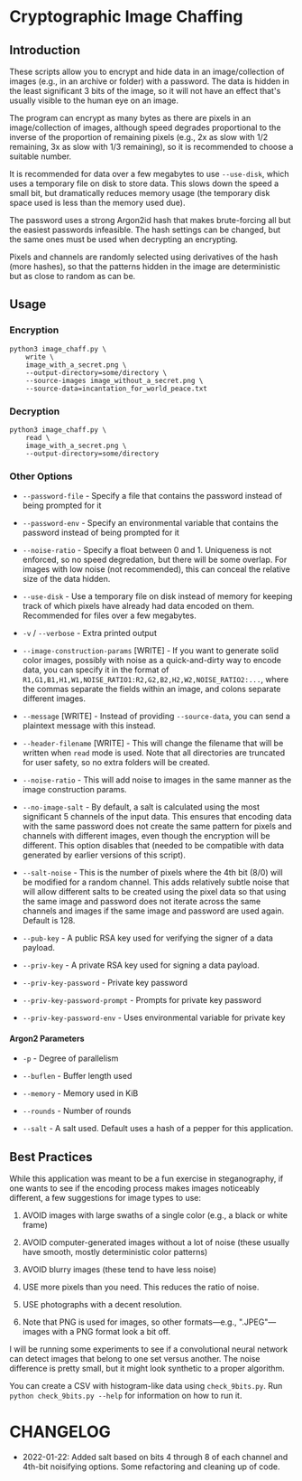 # Cryptographic Image Chaffing

## Introduction

These scripts allow you to encrypt and hide data in an image/collection of images (e.g., in an archive or folder) with a password. The data is hidden in the least significant 3 bits of the image, so it will not have an effect that's usually visible to the human eye on an image.

The program can encrypt as many bytes as there are pixels in an image/collection of images, although speed degrades proportional to the inverse of the proportion of remaining pixels (e.g., 2x as slow with 1/2 remaining, 3x as slow with 1/3 remaining), so it is recommended to choose a suitable number.

It is recommended for data over a few megabytes to use `--use-disk`, which uses a temporary file on disk to store data. This slows down the speed a small bit, but dramatically reduces memory usage (the temporary disk space used is less than the memory used due).

The password uses a strong Argon2id hash that makes brute-forcing all but the easiest passwords infeasible. The hash settings can be changed, but the same ones must be used when decrypting an encrypting.

Pixels and channels are randomly selected using derivatives of the hash (more hashes), so that the patterns hidden in the image are deterministic but as close to random as can be.

## Usage

### Encryption

```
python3 image_chaff.py \
    write \
    image_with_a_secret.png \
    --output-directory=some/directory \
    --source-images image_without_a_secret.png \
    --source-data=incantation_for_world_peace.txt

```

### Decryption

```
python3 image_chaff.py \
    read \
    image_with_a_secret.png \
    --output-directory=some/directory
```

### Other Options

* `--password-file` - Specify a file that contains the password instead of being prompted for it

* `--password-env` - Specify an environmental variable that contains the password instead of being prompted for it

* `--noise-ratio` - Specify a float between 0 and 1. Uniqueness is not enforced, so no speed degredation, but there will be some overlap. For images with low noise (not recommended), this can conceal the relative size of the data hidden.

* `--use-disk` - Use a temporary file on disk instead of memory for keeping track of which pixels have already had data encoded on them. Recommended for files over a few megabytes.

* `-v` / `--verbose` - Extra printed output

* `--image-construction-params` [WRITE] - If you want to generate solid color images, possibly with noise as a quick-and-dirty way to encode data, you can specify it in the format of `R1,G1,B1,H1,W1,NOISE_RATIO1:R2,G2,B2,H2,W2,NOISE_RATIO2:...`, where the commas separate the fields within an image, and colons separate different images.

* `--message` [WRITE] - Instead of providing `--source-data`, you can send a plaintext message with this instead.

* `--header-filename` [WRITE] - This will change the filename that will be written when `read` mode is used. Note that all directories are truncated for user safety, so no extra folders will be created.

* `--noise-ratio` - This will add noise to images in the same manner as the image construction params.

* `--no-image-salt` - By default, a salt is calculated using the most significant 5 channels of the input data. This ensures that encoding data with the same password does not create the same pattern for pixels and channels with different images, even though the encryption will be different. This option disables that (needed to be compatible with data generated by earlier versions of this script).

* `--salt-noise` - This is the number of pixels where the 4th bit (8/0) will be modified for a random channel. This adds relatively subtle noise that will allow different salts to be created using the pixel data so that using the same image and password does not iterate across the same channels and images if the same image and password are used again. Default is 128.

* `--pub-key` - A public RSA key used for verifying the signer of a data payload.

* `--priv-key` - A private RSA key used for signing a data payload.

* `--priv-key-password` - Private key password

* `--priv-key-password-prompt` - Prompts for private key password

* `--priv-key-password-env` - Uses environmental variable for private key

#### Argon2 Parameters

* `-p` - Degree of parallelism

* `--buflen` - Buffer length used

* `--memory` - Memory used in KiB

* `--rounds` - Number of rounds

* `--salt` - A salt used. Default uses a hash of a pepper for this application.

## Best Practices

While this application was meant to be a fun exercise in steganography, if one wants to see if the encoding process makes images noticeably different, a few suggestions for image types to use:

1. AVOID images with large swaths of a single color (e.g., a black or white frame)

2. AVOID computer-generated images without a lot of noise (these usually have smooth, mostly deterministic color patterns)

3. AVOID blurry images (these tend to have less noise)

4. USE more pixels than you need. This reduces the ratio of noise.

5. USE photographs with a decent resolution.

6. Note that PNG is used for images, so other formats—e.g., ".JPEG"—images with a PNG format look a bit off.

I will be running some experiments to see if a convolutional neural network can detect images that belong to one set versus another. The noise difference is pretty small, but it might look synthetic to a proper algorithm.

You can create a CSV with histogram-like data using `check_9bits.py`. Run `python check_9bits.py --help` for information on how to run it.

# CHANGELOG

 * 2022-01-22: Added salt based on bits 4 through 8 of each channel and 4th-bit noisifying options. Some refactoring and cleaning up of code.